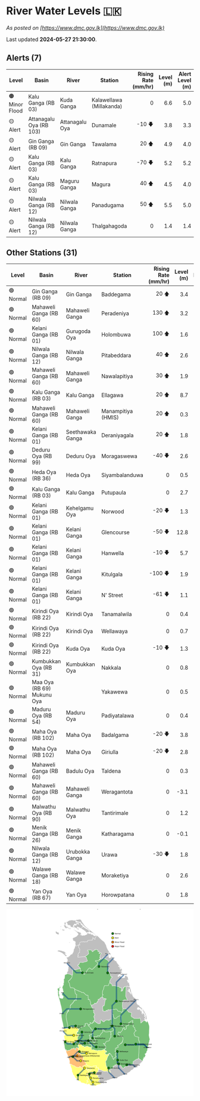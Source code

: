 # River Water Levels :sri_lanka:

*As posted on [https://www.dmc.gov.lk](https://www.dmc.gov.lk)*

Last updated **2024-05-27 21:30:00**.

## Alerts (7)

| Level | Basin | River | Station | Rising Rate (mm/hr) | Level (m) | Alert Level (m) |
|---|---|---|---|--: |--:|--:|
| 🟠 Minor Flood | Kalu Ganga (RB 03) | Kuda Ganga | Kalawellawa (Millakanda) | 0  | 6.6 | 5.0 |
| 🟡 Alert | Attanagalu Oya (RB 103) | Attanagalu Oya | Dunamale | -10 🡇 | 3.8 | 3.3 |
| 🟡 Alert | Gin Ganga (RB 09) | Gin Ganga | Tawalama | 20 🡅 | 4.9 | 4.0 |
| 🟡 Alert | Kalu Ganga (RB 03) | Kalu Ganga | Ratnapura | -70 🡇 | 5.2 | 5.2 |
| 🟡 Alert | Kalu Ganga (RB 03) | Maguru Ganga | Magura | 40 🡅 | 4.5 | 4.0 |
| 🟡 Alert | Nilwala Ganga (RB 12) | Nilwala Ganga | Panadugama | 50 🡅 | 5.5 | 5.0 |
| 🟡 Alert | Nilwala Ganga (RB 12) | Nilwala Ganga | Thalgahagoda | 0  | 1.4 | 1.4 |

## Other Stations (31)

| Level | Basin | River | Station | Rising Rate (mm/hr) | Level (m) | Alert Level (m) | Time to Alert |
|---|---|---|---|--: |--:|--:|---|
| 🟢 Normal | Gin Ganga (RB 09) | Gin Ganga | Baddegama | 20 🡅 | 3.4 | 3.5 | 4.5 ⏳ |
| 🟢 Normal | Mahaweli Ganga (RB 60) | Mahaweli Ganga | Peradeniya | 130 🡅 | 3.2 | 5.0 | 13.7 ⏳ |
| 🟢 Normal | Kelani Ganga (RB 01) | Gurugoda Oya | Holombuwa | 100 🡅 | 1.6 | 3.0 | 14.1 ⏳ |
| 🟢 Normal | Nilwala Ganga (RB 12) | Nilwala Ganga | Pitabeddara | 40 🡅 | 2.6 | 4.0 | 34.0 ⏳ |
| 🟢 Normal | Mahaweli Ganga (RB 60) | Mahaweli Ganga | Nawalapitiya | 30 🡅 | 1.9 | 3.5 | 53.3 ⏳ |
| 🟢 Normal | Kalu Ganga (RB 03) | Kalu Ganga | Ellagawa | 20 🡅 | 8.7 | 10.0 | 65.0 ⏳ |
| 🟢 Normal | Mahaweli Ganga (RB 60) | Mahaweli Ganga | Manampitiya (HMIS) | 20 🡅 | 0.3 | 3.0 | 135.5 ⏳ |
| 🟢 Normal | Kelani Ganga (RB 01) | Seethawaka Ganga | Deraniyagala | 20 🡅 | 1.8 | 4.8 | 148.5 ⏳ |
| 🟢 Normal | Deduru Oya (RB 99) | Deduru Oya | Moragaswewa | -40 🡇 | 2.6 | 4.8 | 🟢 |
| 🟢 Normal | Heda Oya (RB 36) | Heda Oya | Siyambalanduwa | 0  | 0.5 | 4.5 | 🟢 |
| 🟢 Normal | Kalu Ganga (RB 03) | Kalu Ganga | Putupaula | 0  | 2.7 | 3.0 | 🟢 |
| 🟢 Normal | Kelani Ganga (RB 01) | Kehelgamu Oya | Norwood | -20 🡇 | 1.3 | 1.5 | 🟢 |
| 🟢 Normal | Kelani Ganga (RB 01) | Kelani Ganga | Glencourse | -50 🡇 | 12.8 | 15.0 | 🟢 |
| 🟢 Normal | Kelani Ganga (RB 01) | Kelani Ganga | Hanwella | -10 🡇 | 5.7 | 7.0 | 🟢 |
| 🟢 Normal | Kelani Ganga (RB 01) | Kelani Ganga | Kitulgala | -100 🡇 | 1.9 | 3.0 | 🟢 |
| 🟢 Normal | Kelani Ganga (RB 01) | Kelani Ganga | N' Street | -61 🡇 | 1.1 | 1.2 | 🟢 |
| 🟢 Normal | Kirindi Oya (RB 22) | Kirindi Oya | Tanamalwila | 0  | 0.4 | 4.0 | 🟢 |
| 🟢 Normal | Kirindi Oya (RB 22) | Kirindi Oya | Wellawaya | 0  | 0.7 | 4.4 | 🟢 |
| 🟢 Normal | Kirindi Oya (RB 22) | Kuda Oya | Kuda Oya | -10 🡇 | 1.3 | 6.9 | 🟢 |
| 🟢 Normal | Kumbukkan Oya (RB 31) | Kumbukkan Oya | Nakkala | 0  | 0.8 | 5.0 | 🟢 |
| 🟢 Normal | Maa Oya (RB 69) Mukunu Oya |  | Yakawewa | 0  | 0.5 | 4.0 | 🟢 |
| 🟢 Normal | Maduru Oya (RB 54) | Maduru Oya | Padiyatalawa | 0  | 0.4 | 4.0 | 🟢 |
| 🟢 Normal | Maha Oya (RB 102) | Maha Oya | Badalgama | -20 🡇 | 3.8 | 5.0 | 🟢 |
| 🟢 Normal | Maha Oya (RB 102) | Maha Oya | Giriulla | -20 🡇 | 2.8 | 5.5 | 🟢 |
| 🟢 Normal | Mahaweli Ganga (RB 60) | Badulu Oya | Taldena | 0  | 0.3 | 3.0 | 🟢 |
| 🟢 Normal | Mahaweli Ganga (RB 60) | Mahaweli Ganga | Weragantota | 0  | -3.1 | 5.0 | 🟢 |
| 🟢 Normal | Malwathu Oya (RB 90) | Malwathu Oya | Tantirimale | 0  | 1.2 | 5.0 | 🟢 |
| 🟢 Normal | Menik Ganga (RB 26) | Menik Ganga | Katharagama | 0  | -0.1 | 4.0 | 🟢 |
| 🟢 Normal | Nilwala Ganga (RB 12) | Urubokka Ganga | Urawa | -30 🡇 | 1.8 | 2.5 | 🟢 |
| 🟢 Normal | Walawe Ganga (RB 18) | Walawe Ganga | Moraketiya | 0  | 2.6 | 3.0 | 🟢 |
| 🟢 Normal | Yan Oya (RB 67) | Yan Oya | Horowpatana | 0  | 1.8 | 6.0 | 🟢 |


<div id="river-water-level-map">

![River Water Level Map](images/river-water-level-map.png)

</div>